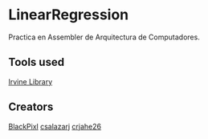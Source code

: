 # LinearRegression

Practica en Assembler de Arquitectura de Computadores.


## Tools used
[Irvine Library](http://asmirvine.com/)

## Creators
[BlackPixl](https://github.com/BlackPixl)
[csalazarj](https://github.com/csalazarj)
[crjahe26](https://github.com/crjahe26)
